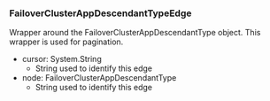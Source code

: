 ### FailoverClusterAppDescendantTypeEdge
Wrapper around the FailoverClusterAppDescendantType object. This wrapper is used for pagination.

- cursor: System.String
  - String used to identify this edge
- node: FailoverClusterAppDescendantType
  - String used to identify this edge
